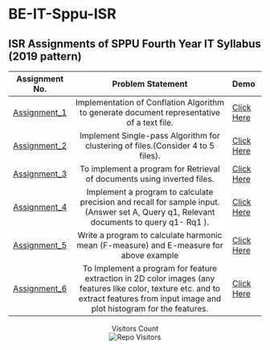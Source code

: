 
# BE-IT-Sppu-ISR


## ISR Assignments of SPPU Fourth Year IT Syllabus (2019 pattern)



| Assignment No. | Problem Statement  | Demo |
| :--------------:  | :--------------: | :-------------- |
|[Assignment_1](ISR_ASSIGNMENT_BE_IT/ISR_ASSIGNMENT_NO_1)| Implementation of Conflation Algorithm to generate document representative of a text file.| [Click Here]() |
|[Assignment_2](ISR_ASSIGNMENT_BE_IT/ISR_ASSIGNMENT_NO_2)| Implement Single-pass Algorithm for clustering of files.(Consider 4 to 5 files). | [Click Here]() |
|[Assignment_3](ISR_ASSIGNMENT_BE_IT/ISR_ASSIGNMENT_NO_3)|To implement a program for Retrieval of documents using inverted files.| [Click Here]() |
|[Assignment_4](ISR_ASSIGNMENT_BE_IT/ISR_ASSIGNMENT_NO_4)|Implement a program to calculate precision and recall for sample input. (Answer set A, Query q1, Relevant documents to query q1- Rq1 ).| [Click Here]() |
|[Assignment_5](ISR_ASSIGNMENT_BE_IT/ISR_ASSIGNMENT_NO_5)|Write a program to calculate harmonic mean (F-measure) and E-measure for above example| [Click Here]() |
|[Assignment_6](ISR_ASSIGNMENT_BE_IT/ISR_ASSIGNMENT_NO_6)|To Implement a program for feature extraction in 2D color images (any features like color, texture etc. and to extract features from input image and plot histogram for the features.| [Click Here](https://youtu.be/7fuhEwsq2xs) |


<p align='center'>Visitors Count <br><img align="center" alt="Repo Visitors" src="https://profile-counter.glitch.me/ISR_Sppu_BE_IT_Assignment/count.svg"/></p>

